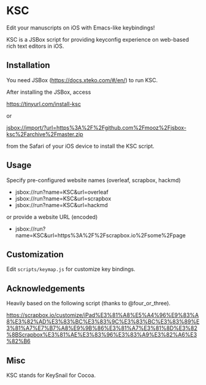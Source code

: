 # KSC

Edit your manuscripts on iOS with Emacs-like keybindings!

KSC is a JSBox script for providing keyconfig experience on web-based rich text editors in iOS.

## Installation

You need JSBox (https://docs.xteko.com/#/en/) to run KSC.

After installing the JSBox, access

<https://tinyurl.com/install-ksc>

or

<jsbox://import/?url=https%3A%2F%2Fgithub.com%2Fmooz%2Fjsbox-ksc%2Farchive%2Fmaster.zip>

from the Safari of your iOS device to install the KSC script.

## Usage

Specify pre-configured website names (overleaf, scrapbox, hackmd)

- jsbox://run?name=KSC&url=overleaf
- jsbox://run?name=KSC&url=scrapbox
- jsbox://run?name=KSC&url=hackmd

or provide a website URL (encoded)

- jsbox://run?name=KSC&url=https%3A%2F%2Fscrapbox.io%2Fsome%2Fpage

## Customization

Edit `scripts/keymap.js` for customize key bindings.

## Acknowledgements

Heavily based on the following script (thanks to @four_or_three).

https://scrapbox.io/customize/iPad%E3%81%A8%E5%A4%96%E9%83%A8%E3%82%AD%E3%83%BC%E3%83%9C%E3%83%BC%E3%83%89%E3%81%A7%E7%B7%A8%E9%9B%86%E3%81%A7%E3%81%8D%E3%82%8BScrapbox%E3%81%AE%E3%83%96%E3%83%A9%E3%82%A6%E3%82%B6

## Misc

KSC stands for KeySnail for Cocoa.

